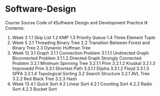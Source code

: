 # Software-Design
Course Sourse Code of 《Software Design and Development Practice I》
Contents:
1. Week 3
  1.1 Skip List
  1.2 KMP
  1.3 Priority Queue
  1.4 Three Element Tuple
2. Week 5
  2.1 Threading Binary Tree
  2.2 Transition Between Forest and Binary Tree
  2.3 Dynamic Huffman Tree
3. Week 12
  3.1 Graph
    3.1.1 Connection Problem
      3.1.1.1 Undirected Graph Biconnected Problem
      3.1.1.2 Directed Graph Strongly Connected Problem
    3.2.1 Minimum Spinning Tree
      3.2.1.1 Prim
      3.2.1.2 Kruskal 
      3.2.1.3 Improvedd Prim
    3.3.1 Shortest Path
      3.3.1.1 Dijstra
      3.3.1.2 Floyd
      3.3.1.3 SPFA
      3.3.1.4 Topological Sorting
  3.2 Search Structure
    3.2.1 AVL Tree
    3.2.2 Red Black Tree
    3.2.3 Hash
4. Week 13
  4.1 Quick Sort
  4.2 Linear Sort
    4.2.1 Counting Sort
    4.2.2 Radix Sort
    4.2.3 Bucket Sort
